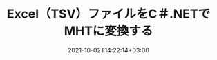 ---
############################# Static ############################
layout: "autogen-gist"
date: 2021-10-02T14:22:14+03:00
draft: false
path: "ja/total/net/conversion/tsv-to-mht/"
other_out_formats: "PDF DOC DOCX DOCM DOT DOTX DOTM TXT RTF HTML HTM MHTML MHT XLS XLSX XLSM XLSB XLT XLTX XLTM XLAM CSV TSV DIF SXC FODS PPT PPTX PPS PPSX PPSM POT POTX PPTM POTM ODT OTT OTP ODP ODS EMZ WMZ SVG SVGZ XPS TEX DCM WMF EMF BMP PNG GIF JPEG TIFF ICO WEBP JP2 TGA PSB PSD EPUB MD XML JSON DICOM FODP JPG"
ad_headline: "TSVをMHTに変換する | .NET"
ad_description: ".NETアプリケーション向けの最も正確なTSVからMHTへのドキュメント変換ソリューション。"

############################# Head ############################
head_title: "C＃ASP.NETでExcelTSVをMHTに変換する| .NETドキュメント変換"
head_description: ".NETExcelスプレッドシートドキュメントフォーマット変換API。 .NET（C＃、VB.NET、ASP.NET、および.NET Core）アプリケーションでTSVをMHTおよび100以上の他の画像とドキュメントファイル形式に変換します。"

############################# Header ############################
title: "Excel（TSV）ファイルをC＃.NETでMHTに変換する"
description: "ネイティブExcelドキュメントコンバータAPIを使用して、C＃VB.NETおよびASP.NETアプリケーションでTSVをMHTに変換します。柔軟なドキュメント変換機能を使用して、結果のドキュメントの外観をカスタマイズします。すべての一般的なExcelワークシート形式をWord文書、PowerPointプレゼンテーション、PDF、Photoshop、eBook、Web、および画像ファイル形式との間で正確に変換します。ドキュメント全体を変換するか、選択したページ番号またはページ範囲に基づいてソースドキュメントファイルの特定のページを選択し、サポートされているドキュメント形式に簡単に変換します。"

############################# SubMenu ############################
submenu:
    enable: false

############################# Content ############################
content:
    enable: true
    block:
    - title_left: "C＃.NETでTSVをMHTに変換する方法"
      content_left: |
          .NETでTSVからMHTに変換するには、次の簡単な手順に従ってください。変換されたMHTドキュメントをそのまま表示するか、外部ソフトウェアを使用せずにHTMLとしてレンダリングして表示します。

          -   TSVドキュメントを変換する**Converter**オブジェクトを作成します
          -   MHT形式の変換オプションを設定します
          -   MHTに変換するには、**Converter**クラスインスタンスの**Convert**メソッドを呼び出します
          -   HTMLビューアのオプションを設定する
          -   変換されたMHTをHTMLとして表示する**Viewer**オブジェクトを作成します
          
      title_right: "ダウンロードとインストール手順"
      content_right: |
          Wordファイル形式をさまざまな画像やドキュメントタイプに変換するには、`GroupDocs.Conversion`と`GroupDocs.Viewer`の名前空間が必要です。 これには、PDF、Microsoft Office（Word、Excel、PowerPoint、Project、Outlook）、OpenDocument、HTML、およびCAD図が含まれます。 Conholdate.Totalが提供する他の [Officeドキュメント用の.NET API](https://products.conholdate.com/total/net/)。
          
          [ダウンロード](https://downloads.conholdate.com/total/net) からそれぞれのアセンブリファイルを取得するか、[Nuget](https://www.nuget.org/packages/Conholdate.Total/) からパッケージ全体をフェッチして、ワークスペースに直接 `Conholdate.Total` を追加します。
          
      gisthash: "4f311c07ae9ee691b8afb7960aa6c806"
      gistfile: "excel-to-pdf-conversion.cs"

    - title_left: "C＃のMHTにテキストまたは画像の透かしを追加する"
      content_left: |
          ドキュメント（TSVからMHT）を元のファイルとまったく同じように正確に変換し、C＃.NETを使用して、変換されたドキュメントページにテキストまたは画像の透かしを適用します。

          -   TSVドキュメントを変換する**Converter**オブジェクトを作成します
          -   **WatermarkOptions**クラスの新しいインスタンスを作成します
          -   透かしのプロパティ（色、幅、テキスト、画像など）を指定します
          -   適切な**ConvertOptions**クラスをインスタンス化します
          -   **ConvertOptions**インスタンスの**Watermark**プロパティを設定します
          -   MHTに変換するには、**Converter**クラスインスタンスの**Convert**メソッドを呼び出します
        
      title_right: "ソースドキュメント情報の抽出"
      content_right: |
          ドキュメント情報抽出機能を使用すると、ソースドキュメントファイルに関する基本情報を取得できるだけでなく、Microsoft Projectファイルのプロジェクトの開始日と終了日、PDFドキュメントの印刷制限など、ファイル形式固有の貴重な情報の抽出もサポートされます。 Outlookデータファイルなどで囲まれたフォルダのリスト。

          Windows Azure、Mono、Xamarinなどのプラットフォームを使用しながら、Windows、Linux、macOSなどのさまざまなオペレーティングシステムで一般的なドキュメントファイル形式を変換します。
          
      gisthash: "a15affe15284876ce010a315a09da1f0"
      gistfile: "convert-word-to-pdf-and-add-text-watermark-to-converted-pdf.cs"

    - title_left: "JSONファイルをC＃.NETでExcelに変換する"
      content_left: |
          Conholdate.Total for .NET APIを使用すると、.NETでJSONファイルをExcelに変換するのが簡単になります。 JSONファイルをデータソースとして使用し、外部ソフトウェアを使用せずに数行のC #codeを追加することで、Excelスプレッドシートファイル形式に正確に変換します。

          -   JSONファイルを変換する**Converter**オブジェクトを作成します
          -   **SpreadsheetConvertOptions**クラスをインスタンス化します
          -   XLSXに変換するには、**Converter**クラスインスタンスの**Convert**メソッドを呼び出します
          
      title_right: "離れた場所にあるドキュメントの読み込みと変換"
      content_right: |
          Conholdate.Total for .NETの使用–開発者は、Amazon S3、Microsoft Azure Blob、FTP、ローカルディスク、ストリーム、単純なURLなどのさまざまなリモートロケーションおよびクラウドドキュメントストレージリソースからドキュメントをロードおよび変換できます。リモートに配置されたドキュメントストリームを取得するメソッドを指定し、それをコンストラクターとしてConverterクラスに渡す必要があります。
          
          Conholdate.Total for .NET APIは、Windowsフォーム、ASP.NET、WPF、WCF、または.NETFramework2.0以降に基づく任意の種類のアプリケーションにネイティブです。
          
      gisthash: "7864dd1c0c16ca647722d18664d5c84a"
      gistfile: "json-to-excel-spreadsheet-conversion.cs"

############################# About Formats ############################
about_formats:
    enable: false
############################# More Formats ############################
more_formats:
    enable: true
    auto: false
    other_out_formats: PDF DOC DOCX DOCM DOT DOTX DOTM TXT RTF HTML HTM MHTML MHT XLS XLSX XLSM XLSB XLT XLTX XLTM XLAM CSV TSV DIF SXC FODS PPT PPTX PPS PPSX PPSM POT POTX PPTM POTM ODT OTT OTP ODP ODS EMZ WMZ SVG SVGZ XPS TEX DCM WMF EMF BMP PNG GIF JPEG TIFF ICO WEBP JP2 TGA PSB PSD EPUB MD XML JSON DICOM FODP JPG
############################# Back to top ###############################
back_to_top:
  enable: true
---